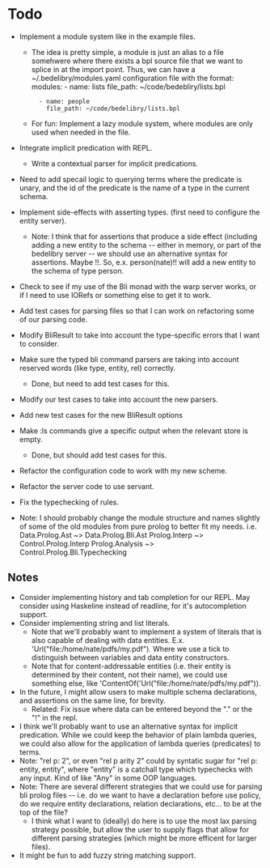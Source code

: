 
Todo
====
  * Implement a module system like in the example files.
     * The idea is pretty simple, a module is just an alias to a file somehwere 
       where there exists a bpl source file that we want to splice in at the import
       point. Thus, we can have a ~/.bedelibry/modules.yaml configuration file with the format:
          modules:
             - name: lists 
               file_path: ~/code/bedebliry/lists.bpl
              
             - name: people
               file_path: ~/code/bedelibry/lists.bpl
     * For fun: Implement a lazy module system, where modules are only used
       when needed in the file. 

  * Integrate implicit predication with REPL.
      * Write a contextual parser for implicit predications.
  * Need to add specail logic to querying terms where the predicate
    is unary, and the id of the predicate is the name of a type in the 
    current schema.
  * Implement side-effects with asserting types. (first need to configure the entity server).
     * Note: I think that for assertions that produce a side effect (including adding a new entity
             to the schema -- either in memory, or part of the bedelibry server -- we should use
             an alternative syntax for assertions. Maybe !!. So, e.x. person(nate)!! will add a new
             entity to the schema of type person.
  * Check to see if my use of the Bli monad with the warp server works,
    or if I need to use IORefs or something else to get it to work.
  * Add test cases for parsing files so that I can work on refactoring some of our parsing code.
  * Modify BliResult to take into account the type-specific errors that I want to consider.
  * Make sure the typed bli command parsers are taking into account reserved words (like type, entity, rel) correctly.
      * Done, but need to add test cases for this.
  * Modify our test cases to take into account the new parsers.
  * Add new test cases for the new BliResult options
  * Make :ls commands give a specific output when the relevant store is empty.
     * Done, but should add test cases for this.
  * Refactor the configuration code to work with my new scheme.
  * Refactor the server code to use servant.
  * Fix the typechecking of rules.
  * Note: I should probably change the module structure and names slightly of some of the old
    modules from pure prolog to better fit my needs. i.e. 
        Data.Prolog.Ast ~> Data.Prolog.Bli.Ast
        Prolog.Interp   ~> Control.Prolog.Interp
        Prolog.Analysis ~> Control.Prolog.Bli.Typechecking
    
Notes
-----
  * Consider implementing history and tab completion for our REPL. May consider using Haskeline
    instead of readline, for it's autocompletion support.
  * Consider implementing string and list literals.
    * Note that we'll probably want to implement a system of literals that is also
      capable of dealing with data entities. E.x. 'Url("file:/home/nate/pdfs/my.pdf"). Where we use a tick
      to distinguish between variables and data entity constructors. 
    * Note that for content-addressable entities (i.e. their entity is determined by their content, not their name), we 
      could use something else, like 'ContentOf('Url("file:/home/nate/pdfs/my.pdf")).
  * In the future, I might allow users to make multiple schema declarations, and assertions on the same line, for brevity.
      * Related: Fix issue where data can be entered beyond the "." or the "!" in the repl.
  * I think we'll probably want to use an alternative syntax for implicit predication.
    While we could keep the behavior of plain lambda queries, we could also 
    allow for the application of lambda queries (predicates) to terms.
  * Note: "rel p: 2", or even "rel p arity 2" could by syntatic sugar for
    "rel p: entity, entity", where "entity" is a catchall type which typechecks with
    any input. Kind of like "Any" in some OOP languages.
  * Note: There are several different strategies that we could use for parsing
    bli prolog files -- i.e. do we want to have a declaration before use
    policy, do we require entity declarations, relation declarations, etc... to be at the
    top of the file? 
      * I think what I want to (ideally) do here is to use the most
        lax parsing strategy possible, but allow the user to supply flags
        that allow for different parsing strategies (which might be more efficent
        for larger files).
  * It might be fun to add fuzzy string matching support.